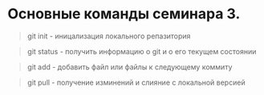 # **Основные команды семинара 3**.

> git init - иницализация локального репазитория

> git status - получить информацию о git и о его текущем состоянии

> git add - добавить файл или файлы к следующему коммиту

> git pull - получение изминений и слияние с локальной версией